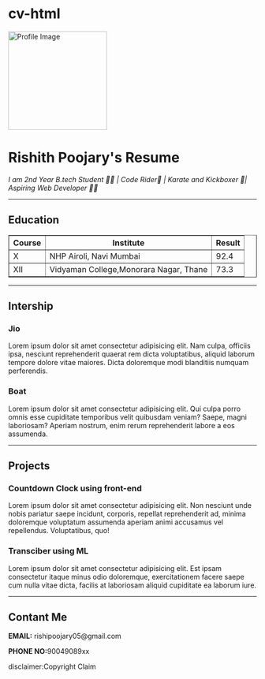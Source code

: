# cv-html
<img width="200px" src="My pf.jpeg" alt="Profile Image"/>
<h1><span>Rishith Poojary</span>'s Resume</h1>
<p><i>I am 2nd Year B.tech Student 👨‍🎓 | Code Rider🚀 | Karate and Kickboxer 🥋| Aspiring Web Developer 👨‍💻</i></p>
<hr/>
<h2>Education</h2>
<table border="">
    <tr>
      <th>Course</th>
      <th>Institute</th>
      <th>Result</th>
    </tr>
    <tr>
        <td>X</td>
        <td>NHP Airoli, Navi Mumbai</td>
        <td>92.4</td>
      </tr>
      <tr>
        <td>XII</td>
        <td>Vidyaman College,Monorara Nagar, Thane </td>
        <td>73.3</td>
      </tr>
</table>
<hr/>  
<h2>Intership</h2>  
<h3><b>Jio</b></h3>
<p>Lorem ipsum dolor sit amet consectetur adipisicing elit. Nam culpa, officiis ipsa, nesciunt reprehenderit quaerat rem dicta voluptatibus, aliquid laborum tempore dolore vitae maiores. Dicta doloremque modi blanditiis numquam perferendis.</p>

<h3><b>Boat</b></h3>
<p>Lorem ipsum dolor sit amet consectetur adipisicing elit. Qui culpa porro omnis esse cupiditate temporibus velit quibusdam veniam? Saepe, magni laboriosam? Aperiam nostrum, enim rerum reprehenderit labore a eos assumenda.</p>

<hr/>
<h2>Projects</h2>
<h3><b>Countdown Clock using front-end</b></h3>
<p>Lorem ipsum dolor sit amet consectetur adipisicing elit. Non nesciunt unde nobis pariatur saepe incidunt, corporis, repellat reprehenderit ad, minima doloremque voluptatum assumenda aperiam animi accusamus vel repellendus. Voluptatibus, quo!</p>
 
<h3><b>Transciber using ML</b></h3>
<p>Lorem ipsum dolor sit amet consectetur adipisicing elit. Est ipsam consectetur itaque minus odio doloremque, exercitationem facere saepe cum nulla vitae dicta, facilis at laboriosam aliquid cupiditate ea laborum iure.</p>

<hr/>
<h2>Contant Me</h2>
<p><b>EMAIL:</b> rishipoojary05@gmail.com</p>
<p><b>PHONE NO:</b>90049089xx</p>
<footer>disclaimer:Copyright Claim</footer>
